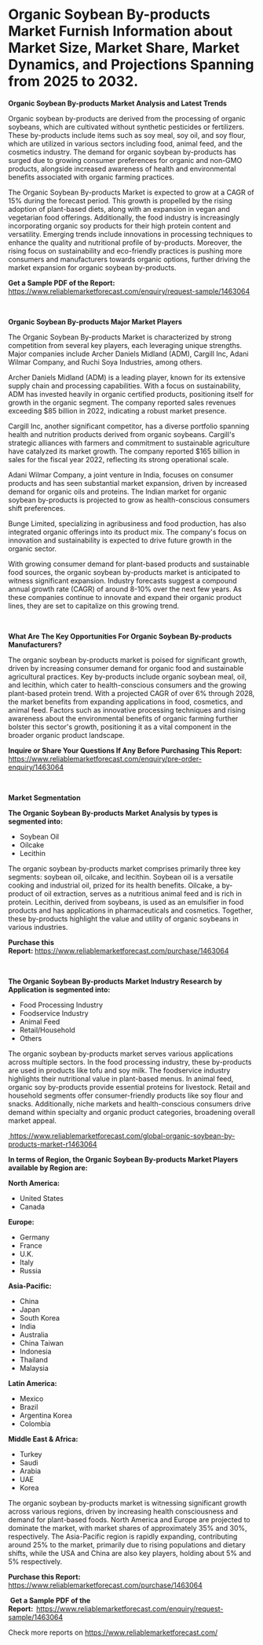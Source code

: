 <p><h1>Organic Soybean By-products Market Furnish Information about Market Size, Market Share, Market Dynamics, and Projections Spanning from 2025 to 2032.</h1></p><p><strong>Organic Soybean By-products Market Analysis and Latest Trends</strong></p>
<p><p>Organic soybean by-products are derived from the processing of organic soybeans, which are cultivated without synthetic pesticides or fertilizers. These by-products include items such as soy meal, soy oil, and soy flour, which are utilized in various sectors including food, animal feed, and the cosmetics industry. The demand for organic soybean by-products has surged due to growing consumer preferences for organic and non-GMO products, alongside increased awareness of health and environmental benefits associated with organic farming practices.</p><p>The Organic Soybean By-products Market is expected to grow at a CAGR of 15% during the forecast period. This growth is propelled by the rising adoption of plant-based diets, along with an expansion in vegan and vegetarian food offerings. Additionally, the food industry is increasingly incorporating organic soy products for their high protein content and versatility. Emerging trends include innovations in processing techniques to enhance the quality and nutritional profile of by-products. Moreover, the rising focus on sustainability and eco-friendly practices is pushing more consumers and manufacturers towards organic options, further driving the market expansion for organic soybean by-products.</p></p>
<p><strong>Get a Sample PDF of the Report:&nbsp;</strong> <a href="https://www.reliablemarketforecast.com/enquiry/request-sample/1463064?utm_campaign=2320&utm_medium=2&utm_source=Github&utm_content=ia&utm_term=07042025&utm_id=organic-soybean-by-products">https://www.reliablemarketforecast.com/enquiry/request-sample/1463064</a></p>
<p>&nbsp;</p>
<p><strong>Organic Soybean By-products Major Market Players</strong></p>
<p><p>The Organic Soybean By-products Market is characterized by strong competition from several key players, each leveraging unique strengths. Major companies include Archer Daniels Midland (ADM), Cargill Inc, Adani Wilmar Company, and Ruchi Soya Industries, among others.</p><p>Archer Daniels Midland (ADM) is a leading player, known for its extensive supply chain and processing capabilities. With a focus on sustainability, ADM has invested heavily in organic certified products, positioning itself for growth in the organic segment. The company reported sales revenues exceeding $85 billion in 2022, indicating a robust market presence.</p><p>Cargill Inc, another significant competitor, has a diverse portfolio spanning health and nutrition products derived from organic soybeans. Cargill's strategic alliances with farmers and commitment to sustainable agriculture have catalyzed its market growth. The company reported $165 billion in sales for the fiscal year 2022, reflecting its strong operational scale.</p><p>Adani Wilmar Company, a joint venture in India, focuses on consumer products and has seen substantial market expansion, driven by increased demand for organic oils and proteins. The Indian market for organic soybean by-products is projected to grow as health-conscious consumers shift preferences.</p><p>Bunge Limited, specializing in agribusiness and food production, has also integrated organic offerings into its product mix. The company's focus on innovation and sustainability is expected to drive future growth in the organic sector.</p><p>With growing consumer demand for plant-based products and sustainable food sources, the organic soybean by-products market is anticipated to witness significant expansion. Industry forecasts suggest a compound annual growth rate (CAGR) of around 8-10% over the next few years. As these companies continue to innovate and expand their organic product lines, they are set to capitalize on this growing trend.</p></p>
<p>&nbsp;</p>
<p><strong>What Are The Key Opportunities For Organic Soybean By-products Manufacturers?</strong></p>
<p><p>The organic soybean by-products market is poised for significant growth, driven by increasing consumer demand for organic food and sustainable agricultural practices. Key by-products include organic soybean meal, oil, and lecithin, which cater to health-conscious consumers and the growing plant-based protein trend. With a projected CAGR of over 6% through 2028, the market benefits from expanding applications in food, cosmetics, and animal feed. Factors such as innovative processing techniques and rising awareness about the environmental benefits of organic farming further bolster this sector's growth, positioning it as a vital component in the broader organic product landscape.</p></p>
<p><strong>Inquire or Share Your Questions If Any Before Purchasing This Report:</strong> <a href="https://www.reliablemarketforecast.com/enquiry/pre-order-enquiry/1463064?utm_campaign=2320&utm_medium=2&utm_source=Github&utm_content=ia&utm_term=07042025&utm_id=organic-soybean-by-products">https://www.reliablemarketforecast.com/enquiry/pre-order-enquiry/1463064</a></p>
<p>&nbsp;</p>
<p><strong>Market Segmentation</strong></p>
<p><strong>The Organic Soybean By-products Market Analysis by types is segmented into:</strong></p>
<p><ul><li>Soybean Oil</li><li>Oilcake</li><li>Lecithin</li></ul></p>
<p><p>The organic soybean by-products market comprises primarily three key segments: soybean oil, oilcake, and lecithin. Soybean oil is a versatile cooking and industrial oil, prized for its health benefits. Oilcake, a by-product of oil extraction, serves as a nutritious animal feed and is rich in protein. Lecithin, derived from soybeans, is used as an emulsifier in food products and has applications in pharmaceuticals and cosmetics. Together, these by-products highlight the value and utility of organic soybeans in various industries.</p></p>
<p><strong>Purchase this Report:&nbsp;</strong><a href="https://www.reliablemarketforecast.com/purchase/1463064?utm_campaign=2320&utm_medium=2&utm_source=Github&utm_content=ia&utm_term=07042025&utm_id=organic-soybean-by-products">https://www.reliablemarketforecast.com/purchase/1463064</a></p>
<p>&nbsp;</p>
<p><strong>The Organic Soybean By-products Market Industry Research by Application is segmented into:</strong></p>
<p><ul><li>Food Processing Industry</li><li>Foodservice Industry</li><li>Animal Feed</li><li>Retail/Household</li><li>Others</li></ul></p>
<p><p>The organic soybean by-products market serves various applications across multiple sectors. In the food processing industry, these by-products are used in products like tofu and soy milk. The foodservice industry highlights their nutritional value in plant-based menus. In animal feed, organic soy by-products provide essential proteins for livestock. Retail and household segments offer consumer-friendly products like soy flour and snacks. Additionally, niche markets and health-conscious consumers drive demand within specialty and organic product categories, broadening overall market appeal.</p></p>
<p><a href="https://www.reliablemarketforecast.com/global-organic-soybean-by-products-market-r1463064?utm_campaign=2320&utm_medium=2&utm_source=Github&utm_content=ia&utm_term=07042025&utm_id=organic-soybean-by-products">&nbsp;https://www.reliablemarketforecast.com/global-organic-soybean-by-products-market-r1463064</a></p>
<p><strong>In terms of Region, the Organic Soybean By-products Market Players available by Region are:</strong></p>
<p>
    <p> <strong> North America: </strong>
        <ul>
            <li>United States</li>
            <li>Canada</li>
        </ul>
        </p> 
    <p> <strong> Europe: </strong>
        <ul>
            <li>Germany</li>
            <li>France</li>
            <li>U.K.</li>
            <li>Italy</li>
            <li>Russia</li>
        </ul>
        </p> 
    <p> <strong> Asia-Pacific: </strong>
        <ul>
            <li>China</li>
            <li>Japan</li>
            <li>South Korea</li>
            <li>India</li>
            <li>Australia</li>
            <li>China Taiwan</li>
            <li>Indonesia</li>
            <li>Thailand</li>
            <li>Malaysia</li>
        </ul>
        </p> 
    <p> <strong> Latin America: </strong>
        <ul>
            <li>Mexico</li>
            <li>Brazil</li>
            <li>Argentina Korea</li>
            <li>Colombia</li>
        </ul>
        </p> 
    <p> <strong> Middle East & Africa: </strong>
        <ul>
            <li>Turkey</li>
            <li>Saudi</li>
            <li>Arabia</li>
            <li>UAE</li>
            <li>Korea</li>
        </ul>
    </p>
    </p>
<p><p>The organic soybean by-products market is witnessing significant growth across various regions, driven by increasing health consciousness and demand for plant-based foods. North America and Europe are projected to dominate the market, with market shares of approximately 35% and 30%, respectively. The Asia-Pacific region is rapidly expanding, contributing around 25% to the market, primarily due to rising populations and dietary shifts, while the USA and China are also key players, holding about 5% and 5% respectively.</p></p>
<p><strong>Purchase this Report: </strong><a href="https://www.reliablemarketforecast.com/purchase/1463064?utm_campaign=2320&utm_medium=2&utm_source=Github&utm_content=ia&utm_term=07042025&utm_id=organic-soybean-by-products">https://www.reliablemarketforecast.com/purchase/1463064</a></p>
<p>&nbsp;<strong>Get a Sample PDF of the Report:&nbsp;&nbsp;</strong><a href="https://www.reliablemarketforecast.com/enquiry/request-sample/1463064?utm_campaign=2320&utm_medium=2&utm_source=Github&utm_content=ia&utm_term=07042025&utm_id=organic-soybean-by-products">https://www.reliablemarketforecast.com/enquiry/request-sample/1463064</a></p>
<p><strong></strong></p>
<p>Check more reports on <a href="https://www.reliablemarketforecast.com/?utm_campaign=2320&utm_medium=2&utm_source=Github&utm_content=ia&utm_term=07042025&utm_id=organic-soybean-by-products">https://www.reliablemarketforecast.com/</a></p>